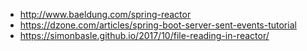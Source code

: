 - http://www.baeldung.com/spring-reactor
- https://dzone.com/articles/spring-boot-server-sent-events-tutorial
- https://simonbasle.github.io/2017/10/file-reading-in-reactor/